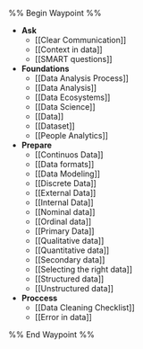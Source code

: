 %% Begin Waypoint %%
- **Ask**
	- [[Clear Communication]]
	- [[Context in data]]
	- [[SMART questions]]
- **Foundations**
	- [[Data Analysis Process]]
	- [[Data Analysis]]
	- [[Data Ecosystems]]
	- [[Data Science]]
	- [[Data]]
	- [[Dataset]]
	- [[People Analytics]]
- **Prepare**
	- [[Continuos Data]]
	- [[Data formats]]
	- [[Data Modeling]]
	- [[Discrete Data]]
	- [[External Data]]
	- [[Internal Data]]
	- [[Nominal data]]
	- [[Ordinal data]]
	- [[Primary Data]]
	- [[Qualitative data]]
	- [[Quantitative data]]
	- [[Secondary data]]
	- [[Selecting the right data]]
	- [[Structured data]]
	- [[Unstructured data]]
- **Proccess**
	- [[Data Cleaning Checklist]]
	- [[Error in data]]

%% End Waypoint %%